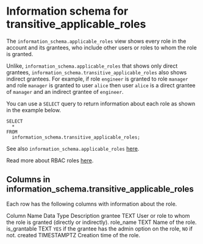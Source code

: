 # [](#information-schema-for-transitive_applicable_roles)Information schema for transitive\_applicable\_roles

The `information_schema.applicable_roles` view shows every role in the account and its grantees, who include other users or roles to whom the role is granted.

Unlike, `information_schema.applicable_roles` that shows only direct grantees, `information_schema.transitive_applicable_roles` also shows indirect grantees. For example, if role `engineer` is granted to role `manager` and role `manager` is granted to user `alice` then user `alice` is a direct grantee of `manager` and an indirect grantee of `engineer`.

You can use a `SELECT` query to return information about each role as shown in the example below.

```
SELECT
  *
FROM
  information_schema.transitive_applicable_roles;
```

See also `information_schema.applicable_roles` [here](/sql_reference/information-schema/applicable-roles.html).

Read more about RBAC roles [here](/Guides/security/rbac.html#check-assigned-privileges-using-sql).

## [](#columns-in-information_schematransitive_applicable_roles)Columns in information\_schema.transitive\_applicable\_roles

Each row has the following columns with information about the role.

Column Name Data Type Description grantee TEXT User or role to whom the role is granted (directly or indirectly). role\_name TEXT Name of the role. is\_grantable TEXT `YES` if the grantee has the admin option on the role, `NO` if not. created TIMESTAMPTZ Creation time of the role.